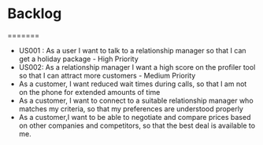 # Backlog

=======
* US001 : As a user I want to talk to a relationship manager so that I can get a holiday package - High Priority
* US002: As a relationship manager I want a high score on the profiler tool so that I can attract more customers - Medium Priority
* As a customer, I want reduced wait times during calls, so that I am not on the phone for extended amounts of time
* As a customer, I want to connect to a suitable relationship manager who matches my criteria, so that my preferences are understood properly
* As a customer,I want to be able to negotiate and compare prices based on other companies and competitors, so that the best deal is available to me.
